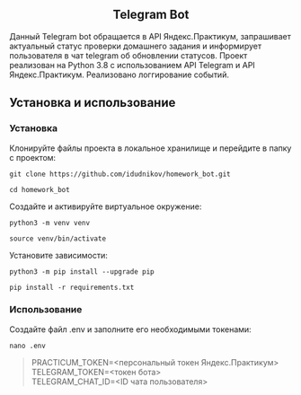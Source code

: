 <h2 align="center">Telegram Bot</h2>

Данный Telegram bot обращается в API Яндекс.Практикум, запрашивает актуальный статус проверки домашнего задания и информирует пользователя в чат telegram об обновлении статусов.
Проект реализован на Python 3.8 с использованием API Telegram и API Яндекс.Практикум. Реализовано логгирование событий.

## Установка и использование

### Установка

Клонируйте файлы проекта в локальное хранилище и перейдите в папку с проектом:

`git clone https://github.com/idudnikov/homework_bot.git`

`cd homework_bot`

Создайте и активируйте виртуальное окружение:

`python3 -m venv venv`

`source venv/bin/activate`

Установите зависимости:

`python3 -m pip install --upgrade pip`

`pip install -r requirements.txt`

### Использование

Создайте файл .env и заполните его необходимыми токенами:

`nano .env`

>PRACTICUM_TOKEN=<персональный токен Яндекс.Практикум><br/>
>TELEGRAM_TOKEN=<токен бота><br/>
>TELEGRAM_CHAT_ID=<ID чата пользователя>
